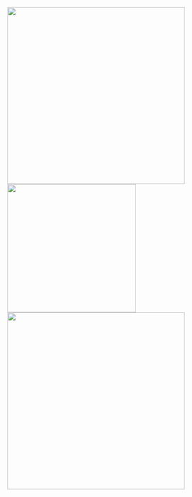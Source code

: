 <p float="center">
  <img src="http://github-readme-streak-stats.herokuapp.com?user=sofiahag&theme=radical&hide_border=true&mode=weekly&hide_current_streak=true" width="400" />
  <img src="https://github-readme-stats.vercel.app/api/top-langs/?username=sofiahag&layout=compact&theme=radical" width="290" /> 
  <img src="https://github-readme-stats.vercel.app/api?username=sofiahag&show_icons=true&theme=radical" width="400" />
</p>

